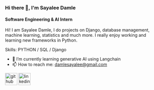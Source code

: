 

### Hi there 👋, I'm Sayalee Damle
#### Software Engineering & AI Intern

Hi! I am Sayalee Damle, I do projects on Django, database management, machine learning, statistics and much more. I really enjoy working and learning new frameworks in Python.

Skills: PYTHON / SQL / Django  

- 🌱 I’m currently learning generative AI using Langchain
- 📫 How to reach me: damlesayalee@gmail.com 


[<img src='https://cdn.jsdelivr.net/npm/simple-icons@3.0.1/icons/github.svg' alt='github' height='40'>](https://github.com/sayaleedamle)  [<img src='https://cdn.jsdelivr.net/npm/simple-icons@3.0.1/icons/linkedin.svg' alt='linkedin' height='40'>](https://www.linkedin.com/in/https://www.linkedin.com/in/sayaleedamle//)  








